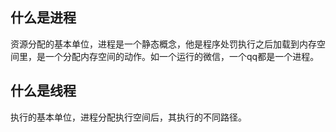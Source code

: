 ## 什么是进程
资源分配的基本单位，进程是一个静态概念，他是程序处罚执行之后加载到内存空间里，是一个分配内存空间的动作。如一个运行的微信，一个qq都是一个进程。
## 什么是线程
执行的基本单位，进程分配执行空间后，其执行的不同路径。